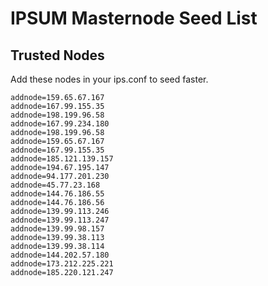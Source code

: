 # IPSUM Masternode Seed List

## Trusted Nodes
Add these nodes in your ips.conf to seed faster.

```
addnode=159.65.67.167
addnode=167.99.155.35
addnode=198.199.96.58
addnode=167.99.234.180
addnode=198.199.96.58
addnode=159.65.67.167
addnode=167.99.155.35
addnode=185.121.139.157
addnode=194.67.195.147
addnode=94.177.201.230
addnode=45.77.23.168
addnode=144.76.186.55
addnode=144.76.186.56
addnode=139.99.113.246
addnode=139.99.113.247
addnode=139.99.98.157
addnode=139.99.38.113
addnode=139.99.38.114
addnode=144.202.57.180
addnode=173.212.225.221
addnode=185.220.121.247
```
